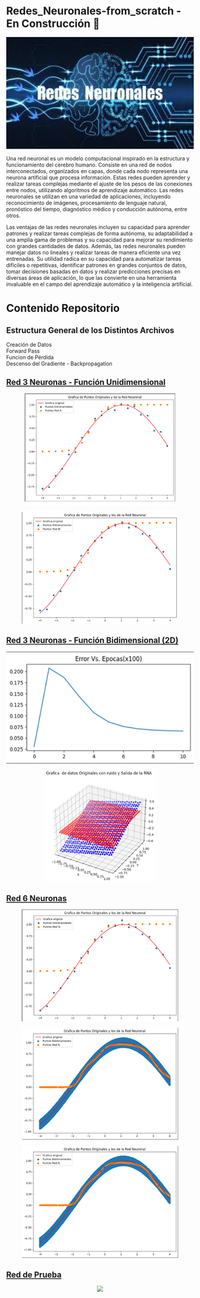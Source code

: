 # Redes_Neuronales-from_scratch - En Construcción 🚧

<p align="center">
<img src="images/rn.png"  height=300>
</p>


Una red neuronal es un modelo computacional inspirado en la estructura y funcionamiento del cerebro humano. Consiste en una red de nodos interconectados, organizados en capas, donde cada nodo representa una neurona artificial que procesa información. Estas redes pueden aprender y realizar tareas complejas mediante el ajuste de los pesos de las conexiones entre nodos, utilizando algoritmos de aprendizaje automático. Las redes neuronales se utilizan en una variedad de aplicaciones, incluyendo reconocimiento de imágenes, procesamiento de lenguaje natural, pronóstico del tiempo, diagnóstico médico y conducción autónoma, entre otros.<br>

Las ventajas de las redes neuronales incluyen su capacidad para aprender patrones y realizar tareas complejas de forma autónoma, su adaptabilidad a una amplia gama de problemas y su capacidad para mejorar su rendimiento con grandes cantidades de datos. Además, las redes neuronales pueden manejar datos no lineales y realizar tareas de manera eficiente una vez entrenadas. Su utilidad radica en su capacidad para automatizar tareas difíciles o repetitivas, identificar patrones en grandes conjuntos de datos, tomar decisiones basadas en datos y realizar predicciones precisas en diversas áreas de aplicación, lo que las convierte en una herramienta invaluable en el campo del aprendizaje automático y la inteligencia artificial.


# Contenido Repositorio

## Estructura General de los Distintos Archivos<br>
Creación de Datos<br>
Forward Pass<br>
Funcion de Pérdida <br>
Descenso del Gradiente - Backpropagation<br>

## [Red 3 Neuronas - Función Unidimensional](https://github.com/jrguignan/Redes_Neuronales-from_scratch/blob/main/RNA3.ipynb)

<p align="center">
<img src="images/RNA3_A.png"  height=300>
</p>

<p align="center">
<img src="images/RNA3_B.png"  height=300>
</p>

## [Red 3 Neuronas - Función Bidimensional (2D)](https://github.com/jrguignan/Redes_Neuronales-from_scratch/blob/main/RNA3_2D.ipynb)

<p align="center">
<img src="images/RNA3_2D_A.png"  height=300>
</p>

<p align="center">
<img src="images/RNA3_2D_B.png"  height=300>
</p>


## [Red 6 Neuronas](https://github.com/jrguignan/Redes_Neuronales-from_scratch/blob/main/RNA6.ipynb)

<p align="center">
<img src="images/RNA6_A.png"  height=300>
</p>

<p align="center">
<img src="images/RNA6_B.png"  height=300>
</p>

<p align="center">
<img src="images/RNA6_C.png"  height=300>
</p>


## [Red de Prueba](https://github.com/jrguignan/Redes_Neuronales-from_scratch/blob/main/RNA%20_Prueba)

<p align="center">
<img src="images/RNA3_Prueba_A.png"  height=300>
</p>